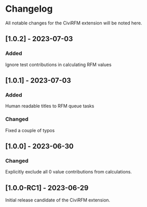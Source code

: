 # Changelog
All notable changes for the CiviRFM extension will be noted here.

## [1.0.2] - 2023-07-03

### Added
Ignore test contributions in calculating RFM values

## [1.0.1] - 2023-07-03

### Added
Human readable titles to RFM queue tasks

### Changed
Fixed a couple of typos

## [1.0.0] - 2023-06-30

### Changed
Explicitly exclude all 0 value contributions from calculations.

## [1.0.0-RC1] - 2023-06-29

Initial release candidate of the CiviRFM extension.

